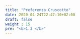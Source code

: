 ```yaml
---
title: "Preferenza Cruscotto"
date: 2020-04-24T22:47:10+02:00
draft: false
weight : 15
pre: "<b>1.3 </b>"
---
```



